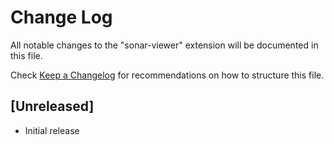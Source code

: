 # Change Log

All notable changes to the "sonar-viewer" extension will be documented in this file.

Check [Keep a Changelog](http://keepachangelog.com/) for recommendations on how to structure this file.

## [Unreleased]

- Initial release